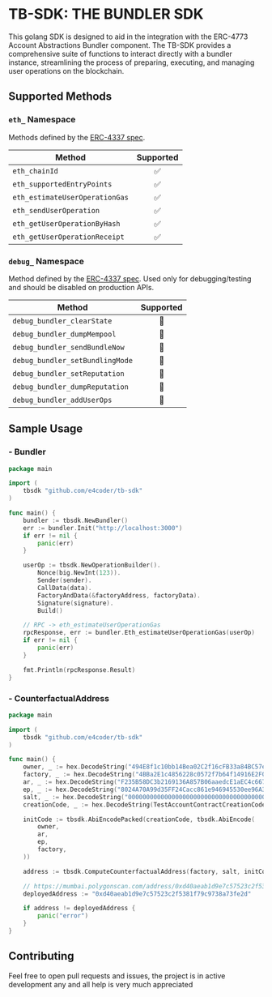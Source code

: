 # TB-SDK: THE BUNDLER SDK

This golang SDK is designed to aid in the integration with the
ERC-4773 Account Abstractions Bundler component. The TB-SDK provides a
comprehensive suite of functions to interact directly with a bundler
instance, streamlining the process of preparing, executing, and managing
user operations on the blockchain.

## Supported Methods

### `eth_` Namespace

Methods defined by the [ERC-4337 spec](https://github.com/eth-infinitism/account-abstraction/blob/develop/erc/ERCS/erc-4337.md#rpc-methods-eth-namespace).

| Method | Supported |
| ------ | :-----------: |
| `eth_chainId` | ✅ |
| `eth_supportedEntryPoints` | ✅ |
| `eth_estimateUserOperationGas` | ✅ |
| `eth_sendUserOperation` | ✅ |
| `eth_getUserOperationByHash` | ✅ |
| `eth_getUserOperationReceipt` | ✅ |

### `debug_` Namespace

Method defined by the [ERC-4337 spec](https://github.com/eth-infinitism/account-abstraction/blob/develop/erc/ERCS/erc-4337.md#rpc-methods-debug-namespace). Used only for debugging/testing and should be disabled on production APIs.

| Method | Supported |
| ------ | :-----------: |
| `debug_bundler_clearState` | 🚧 |
| `debug_bundler_dumpMempool` | 🚧 |
| `debug_bundler_sendBundleNow` | 🚧 |
| `debug_bundler_setBundlingMode` | 🚧 |
| `debug_bundler_setReputation` | 🚧 |
| `debug_bundler_dumpReputation` | 🚧 |
| `debug_bundler_addUserOps` | 🚧 | |

## Sample Usage
### - Bundler
```go
package main

import (
    tbsdk "github.com/e4coder/tb-sdk"
)

func main() {
    bundler := tbsdk.NewBundler()
    err := bundler.Init("http://localhost:3000")
    if err != nil {
        panic(err)
    }

    userOp := tbsdk.NewOperationBuilder().
        Nonce(big.NewInt(123)).
        Sender(sender).
        CallData(data).
        FactoryAndData(&factoryAddress, factoryData).
        Signature(signature).
        Build()

    // RPC -> eth_estimateUserOperationGas
    rpcResponse, err := bundler.Eth_estimateUserOperationGas(userOp)
    if err != nil {
        panic(err)
    }

    fmt.Println(rpcResponse.Result)
}

```

### - CounterfactualAddress
```go
package main

import (
    tbsdk "github.com/e4coder/tb-sdk"
)

func main() {
	owner, _ := hex.DecodeString("494E8f1c10bb14Bea02C2f16cFB33a84BC57ef74")
	factory, _ := hex.DecodeString("4BBa2E1c4856228c0572f7b64f14916E2F091391")
	ar, _ := hex.DecodeString("F235B58DC3b2169136A857B06aaedcE1aEC4c667")
	ep, _ := hex.DecodeString("8024A70A99d35FF24Cacc861e946945530ee96A3")
	salt, _ := hex.DecodeString("0000000000000000000000000000000000000000000000000000000000000001")
	creationCode, _ := hex.DecodeString(TestAccountContractCreationCode) // look at create2_test.go

	initCode := tbsdk.AbiEncodePacked(creationCode, tbsdk.AbiEncode(
		owner,
		ar,
		ep,
		factory,
	))

	address := tbsdk.ComputeCounterfactualAddress(factory, salt, initCode)

	// https://mumbai.polygonscan.com/address/0xd40aeab1d9e7c57523c2f5381f79c9738a73fe2d#internaltx
	deployedAddress := "0xd40aeab1d9e7c57523c2f5381f79c9738a73fe2d"

	if address != deployedAddress {
        panic("error")
	}
}

```

## Contributing

Feel free to open pull requests and issues, the project is in active development any and all help is very much appreciated